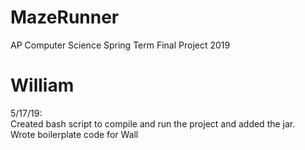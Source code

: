 # MazeRunner
AP Computer Science Spring Term Final Project 2019

# William  
5/17/19:  
Created bash script to compile and run the project and added the jar.  
Wrote boilerplate code for Wall
